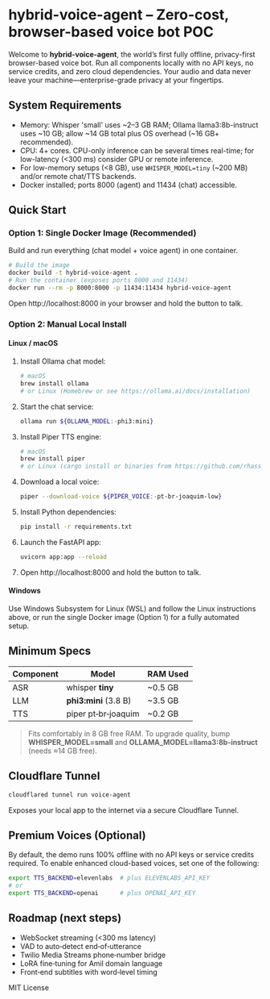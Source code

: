 # hybrid-voice-agent – Zero-cost, browser-based voice bot POC

Welcome to **hybrid-voice-agent**, the world’s first fully offline, privacy-first browser-based voice bot.
Run all components locally with no API keys, no service credits, and zero cloud dependencies.
Your audio and data never leave your machine—enterprise-grade privacy at your fingertips.

## System Requirements
- Memory: Whisper 'small' uses ~2–3 GB RAM; Ollama llama3:8b-instruct uses ~10 GB; allow ~14 GB total plus OS overhead (~16 GB+ recommended).
- CPU: 4+ cores. CPU-only inference can be several times real-time; for low-latency (<300 ms) consider GPU or remote inference.
- For low-memory setups (<8 GB), use `WHISPER_MODEL=tiny` (~200 MB) and/or remote chat/TTS backends.
- Docker installed; ports 8000 (agent) and 11434 (chat) accessible.

## Quick Start

### Option 1: Single Docker Image (Recommended)
Build and run everything (chat model + voice agent) in one container.
```bash
# Build the image
docker build -t hybrid-voice-agent .
# Run the container (exposes ports 8000 and 11434)
docker run --rm -p 8000:8000 -p 11434:11434 hybrid-voice-agent
```
Open http://localhost:8000 in your browser and hold the button to talk.

### Option 2: Manual Local Install

#### Linux / macOS
1. Install Ollama chat model:
   ```bash
   # macOS
   brew install ollama
   # or Linux (Homebrew or see https://ollama.ai/docs/installation)
   ```
2. Start the chat service:
   ```bash
   ollama run ${OLLAMA_MODEL:-phi3:mini}
   ```
3. Install Piper TTS engine:
   ```bash
   # macOS
   brew install piper
   # or Linux (cargo install or binaries from https://github.com/rhasspy/piper)
   ```
4. Download a local voice:
   ```bash
   piper --download-voice ${PIPER_VOICE:-pt-br-joaquim-low}
   ```
5. Install Python dependencies:
   ```bash
   pip install -r requirements.txt
   ```
6. Launch the FastAPI app:
   ```bash
   uvicorn app:app --reload
   ```
7. Open http://localhost:8000 and hold the button to talk.

#### Windows
Use Windows Subsystem for Linux (WSL) and follow the Linux instructions above,
or run the single Docker image (Option 1) for a fully automated setup.

## Minimum Specs
| Component | Model                 | RAM Used |
|-----------|-----------------------|----------|
| ASR       | whisper **tiny**      | ~0.5 GB   |
| LLM       | **phi3:mini** (3.8 B) | ~3.5 GB   |
| TTS       | piper pt‑br‑joaquim   | ~0.2 GB   |
> Fits comfortably in 8 GB free RAM.
> To upgrade quality, bump **WHISPER_MODEL=small** and **OLLAMA_MODEL=llama3:8b-instruct** (needs ≈14 GB free).

## Cloudflare Tunnel
```bash
cloudflared tunnel run voice-agent
```
Exposes your local app to the internet via a secure Cloudflare Tunnel.

## Premium Voices (Optional)
By default, the demo runs 100% offline with no API keys or service credits required. To enable enhanced cloud-based voices, set one of the following:
```bash
export TTS_BACKEND=elevenlabs  # plus ELEVENLABS_API_KEY
# or
export TTS_BACKEND=openai      # plus OPENAI_API_KEY
```

## Roadmap (next steps)
- WebSocket streaming (<300 ms latency)
- VAD to auto‑detect end‑of‑utterance
- Twilio Media Streams phone‑number bridge
- LoRA fine‑tuning for Amil domain language
- Front‑end subtitles with word‑level timing

MIT License
